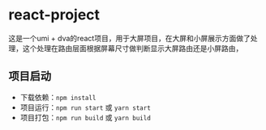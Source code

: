 # react-project
这是一个umi + dva的react项目，用于大屏项目，在大屏和小屏展示方面做了处理，这个处理在路由层面根据屏幕尺寸做判断显示大屏路由还是小屏路由，
## 项目启动
- 下载依赖：`npm install`
- 项目运行：`npm run start` 或 `yarn start`
- 项目打包：`npm run build` 或 `yarn build`

